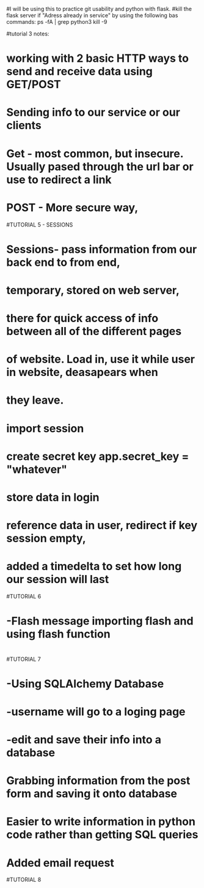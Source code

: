 #I will be using this to practice git usability and python with flask.
#kill the flask server if "Adress already in service" by using the following bas commands:
	ps -fA | grep python3
	kill -9 <number you want to kill>

#tutorial 3 notes:
#	working with 2 basic HTTP ways to send and receive data using GET/POST
#	Sending info to our service or our clients
#	Get - most common, but insecure. Usually pased through the url bar or use to redirect a link 
#	POST - More secure way,
#TUTORIAL 5 - SESSIONS
#	Sessions- pass information from our back end to from end,
#	temporary, stored on web server, 
#   	there for quick access of info between all of the different pages
#	of website. Load in, use it while user in website, deasapears when
#	they leave.
#	import session
#	create secret key app.secret_key = "whatever"
#	store data in login
#	reference data in user, redirect if key session empty,
#	added a timedelta to set how long our session will last
#TUTORIAL 6
#	-Flash message importing flash and using flash function
#
#TUTORIAL 7
#	-Using SQLAIchemy Database
#	-username will go to a loging page
#		-edit and save their info into a database
#	Grabbing information from the post form and saving it onto database
#	Easier to write information in python code rather than getting SQL queries
#	Added email request 
#TUTORIAL 8
#	 
